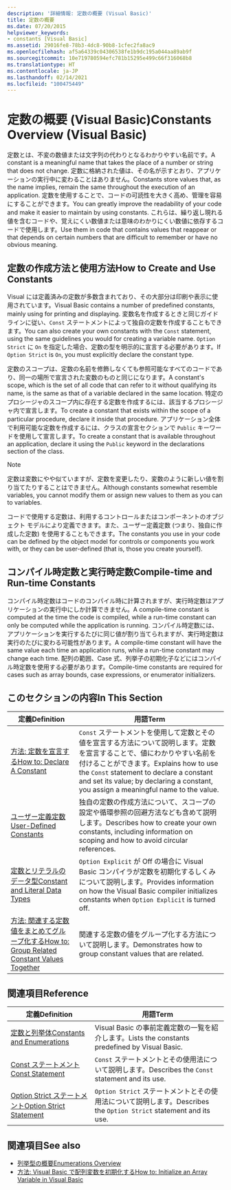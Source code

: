 ```yaml
---
description: '詳細情報: 定数の概要 (Visual Basic)'
title: 定数の概要
ms.date: 07/20/2015
helpviewer_keywords:
- constants [Visual Basic]
ms.assetid: 29016fe8-78b3-4dc8-90b8-1cfec2fa8ac9
ms.openlocfilehash: af5a64339c04306538fe1b9dc195a044aa89ab9f
ms.sourcegitcommit: 10e719780594efc781b15295e499c66f316068b8
ms.translationtype: HT
ms.contentlocale: ja-JP
ms.lasthandoff: 02/14/2021
ms.locfileid: "100475449"
---
```

# <a name="constants-overview-visual-basic"></a><span data-ttu-id="4696d-103">定数の概要 (Visual Basic)</span><span class="sxs-lookup"><span data-stu-id="4696d-103">Constants Overview (Visual Basic)</span></span>

<span data-ttu-id="4696d-104">定数とは、不変の数値または文字列の代わりとなるわかりやすい名前です。</span><span class="sxs-lookup"><span data-stu-id="4696d-104">A constant is a meaningful name that takes the place of a number or string that does not change.</span></span> <span data-ttu-id="4696d-105">定数に格納された値は、その名が示すとおり、アプリケーションの実行中に変わることはありません。</span><span class="sxs-lookup"><span data-stu-id="4696d-105">Constants store values that, as the name implies, remain the same throughout the execution of an application.</span></span> <span data-ttu-id="4696d-106">定数を使用することで、コードの可読性を大きく高め、管理を容易にすることができます。</span><span class="sxs-lookup"><span data-stu-id="4696d-106">You can greatly improve the readability of your code and make it easier to maintain by using constants.</span></span> <span data-ttu-id="4696d-107">これらは、繰り返し現れる値を含むコードや、覚えにくい数値または意味のわかりにくい数値に依存するコードで使用します。</span><span class="sxs-lookup"><span data-stu-id="4696d-107">Use them in code that contains values that reappear or that depends on certain numbers that are difficult to remember or have no obvious meaning.</span></span>  
  
## <a name="how-to-create-and-use-constants"></a><span data-ttu-id="4696d-108">定数の作成方法と使用方法</span><span class="sxs-lookup"><span data-stu-id="4696d-108">How to Create and Use Constants</span></span>  

 <span data-ttu-id="4696d-109">Visual には定義済みの定数が多数含まれており、その大部分は印刷や表示に使用されています。</span><span class="sxs-lookup"><span data-stu-id="4696d-109">Visual Basic contains a number of predefined constants, mainly using for printing and displaying.</span></span> <span data-ttu-id="4696d-110">変数名を作成するときと同じガイドラインに従い、`Const` ステートメントによって独自の定数を作成することもできます。</span><span class="sxs-lookup"><span data-stu-id="4696d-110">You can also create your own constants with the `Const` statement, using the same guidelines you would for creating a variable name.</span></span> <span data-ttu-id="4696d-111">`Option Strict` に `On` を指定した場合、定数の型を明示的に宣言する必要があります。</span><span class="sxs-lookup"><span data-stu-id="4696d-111">If `Option Strict` is `On`, you must explicitly declare the constant type.</span></span>  
  
 <span data-ttu-id="4696d-112">定数のスコープは、定数の名前を修飾しなくても参照可能なすべてのコードであり、同一の場所で宣言された変数のものと同じになります。</span><span class="sxs-lookup"><span data-stu-id="4696d-112">A constant's scope, which is the set of all code that can refer to it without qualifying its name, is the same as that of a variable declared in the same location.</span></span> <span data-ttu-id="4696d-113">特定のプロシージャのスコープ内に存在する定数を作成するには、該当するプロシージャ内で宣言します。</span><span class="sxs-lookup"><span data-stu-id="4696d-113">To create a constant that exists within the scope of a particular procedure, declare it inside that procedure.</span></span> <span data-ttu-id="4696d-114">アプリケーション全体で利用可能な定数を作成するには、クラスの宣言セクションで `Public` キーワードを使用して宣言します。</span><span class="sxs-lookup"><span data-stu-id="4696d-114">To create a constant that is available throughout an application, declare it using the `Public` keyword in the declarations section of the class.</span></span>  
  
> [!NOTE]
> <span data-ttu-id="4696d-115">定数は変数にやや似ていますが、定数を変更したり、変数のように新しい値を割り当てたりすることはできません。</span><span class="sxs-lookup"><span data-stu-id="4696d-115">Although constants somewhat resemble variables, you cannot modify them or assign new values to them as you can to variables.</span></span>  
  
 <span data-ttu-id="4696d-116">コードで使用する定数は、利用するコントロールまたはコンポーネントのオブジェクト モデルにより定義できます。また、ユーザー定義定数 (つまり、独自に作成した定数) を使用することもできます。</span><span class="sxs-lookup"><span data-stu-id="4696d-116">The constants you use in your code can be defined by the object model for controls or components you work with, or they can be user-defined (that is, those you create yourself).</span></span>  
  
## <a name="compile-time-and-run-time-constants"></a><span data-ttu-id="4696d-117">コンパイル時定数と実行時定数</span><span class="sxs-lookup"><span data-stu-id="4696d-117">Compile-time and Run-time Constants</span></span>  

 <span data-ttu-id="4696d-118">コンパイル時定数はコードのコンパイル時に計算されますが、実行時定数はアプリケーションの実行中にしか計算できません。</span><span class="sxs-lookup"><span data-stu-id="4696d-118">A compile-time constant is computed at the time the code is compiled, while a run-time constant can only be computed while the application is running.</span></span> <span data-ttu-id="4696d-119">コンパイル時定数には、アプリケーションを実行するたびに同じ値が割り当てられますが、実行時定数は実行のたびに変わる可能性があります。</span><span class="sxs-lookup"><span data-stu-id="4696d-119">A compile-time constant will have the same value each time an application runs, while a run-time constant may change each time.</span></span> <span data-ttu-id="4696d-120">配列の範囲、Case 式、列挙子の初期化子などにはコンパイル時定数を使用する必要があります。</span><span class="sxs-lookup"><span data-stu-id="4696d-120">Compile-time constants are required for cases such as array bounds, case expressions, or enumerator initializers.</span></span>  
  
## <a name="in-this-section"></a><span data-ttu-id="4696d-121">このセクションの内容</span><span class="sxs-lookup"><span data-stu-id="4696d-121">In This Section</span></span>  
  
|<span data-ttu-id="4696d-122">定義</span><span class="sxs-lookup"><span data-stu-id="4696d-122">Definition</span></span>|<span data-ttu-id="4696d-123">用語</span><span class="sxs-lookup"><span data-stu-id="4696d-123">Term</span></span>|  
|---|---|  
|[<span data-ttu-id="4696d-124">方法: 定数を宣言する</span><span class="sxs-lookup"><span data-stu-id="4696d-124">How to: Declare A Constant</span></span>](how-to-declare-a-constant.md)|<span data-ttu-id="4696d-125">`Const` ステートメントを使用して定数とその値を宣言する方法について説明します。定数を宣言することで、値にわかりやすい名前を付けることができます。</span><span class="sxs-lookup"><span data-stu-id="4696d-125">Explains how to use the `Const` statement to declare a constant and set its value; by declaring a constant, you assign a meaningful name to the value.</span></span>|  
|[<span data-ttu-id="4696d-126">ユーザー定義定数</span><span class="sxs-lookup"><span data-stu-id="4696d-126">User-Defined Constants</span></span>](user-defined-constants.md)|<span data-ttu-id="4696d-127">独自の定数の作成方法について、スコープの設定や循環参照の回避方法なども含めて説明します。</span><span class="sxs-lookup"><span data-stu-id="4696d-127">Describes how to create your own constants, including information on scoping and how to avoid circular references.</span></span>|  
|[<span data-ttu-id="4696d-128">定数とリテラルのデータ型</span><span class="sxs-lookup"><span data-stu-id="4696d-128">Constant and Literal Data Types</span></span>](constant-and-literal-data-types.md)|<span data-ttu-id="4696d-129">`Option Explicit` が Off の場合に Visual Basic コンパイラが定数を初期化するしくみについて説明します。</span><span class="sxs-lookup"><span data-stu-id="4696d-129">Provides information on how the Visual Basic compiler initializes constants when `Option Explicit` is turned off.</span></span>|  
|[<span data-ttu-id="4696d-130">方法: 関連する定数値をまとめてグループ化する</span><span class="sxs-lookup"><span data-stu-id="4696d-130">How to: Group Related Constant Values Together</span></span>](how-to-group-related-constant-values-together.md)|<span data-ttu-id="4696d-131">関連する定数の値をグループ化する方法について説明します。</span><span class="sxs-lookup"><span data-stu-id="4696d-131">Demonstrates how to group constant values that are related.</span></span>|  
  
## <a name="reference"></a><span data-ttu-id="4696d-132">関連項目</span><span class="sxs-lookup"><span data-stu-id="4696d-132">Reference</span></span>  
  
|<span data-ttu-id="4696d-133">定義</span><span class="sxs-lookup"><span data-stu-id="4696d-133">Definition</span></span>|<span data-ttu-id="4696d-134">用語</span><span class="sxs-lookup"><span data-stu-id="4696d-134">Term</span></span>|  
|---|---|  
|[<span data-ttu-id="4696d-135">定数と列挙体</span><span class="sxs-lookup"><span data-stu-id="4696d-135">Constants and Enumerations</span></span>](../../../language-reference/constants-and-enumerations.md)|<span data-ttu-id="4696d-136">Visual Basic の事前定義定数の一覧を紹介します。</span><span class="sxs-lookup"><span data-stu-id="4696d-136">Lists the constants predefined by Visual Basic.</span></span>|  
|[<span data-ttu-id="4696d-137">Const ステートメント</span><span class="sxs-lookup"><span data-stu-id="4696d-137">Const Statement</span></span>](../../../language-reference/statements/const-statement.md)|<span data-ttu-id="4696d-138">`Const` ステートメントとその使用法について説明します。</span><span class="sxs-lookup"><span data-stu-id="4696d-138">Describes the `Const` statement and its use.</span></span>|  
|[<span data-ttu-id="4696d-139">Option Strict ステートメント</span><span class="sxs-lookup"><span data-stu-id="4696d-139">Option Strict Statement</span></span>](../../../language-reference/statements/option-strict-statement.md)|<span data-ttu-id="4696d-140">`Option Strict` ステートメントとその使用法について説明します。</span><span class="sxs-lookup"><span data-stu-id="4696d-140">Describes the `Option Strict` statement and its use.</span></span>|  
  
## <a name="see-also"></a><span data-ttu-id="4696d-141">関連項目</span><span class="sxs-lookup"><span data-stu-id="4696d-141">See also</span></span>

- [<span data-ttu-id="4696d-142">列挙型の概要</span><span class="sxs-lookup"><span data-stu-id="4696d-142">Enumerations Overview</span></span>](enumerations-overview.md)
- [<span data-ttu-id="4696d-143">方法: Visual Basic で配列変数を初期化する</span><span class="sxs-lookup"><span data-stu-id="4696d-143">How to: Initialize an Array Variable in Visual Basic</span></span>](../arrays/how-to-initialize-an-array-variable.md)
